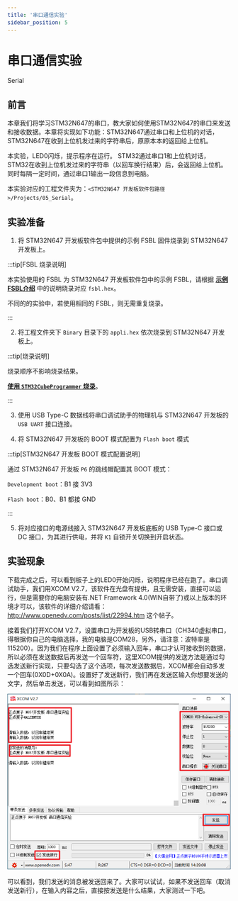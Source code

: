 ```yaml
---
title: '串口通信实验'
sidebar_position: 5
---
```


# 串口通信实验

Serial

## 前言

本章我们将学习STM32N647的串口，教大家如何使用STM32N647的串口来发送和接收数据。本章将实现如下功能：STM32N647通过串口和上位机的对话，STM32N647在收到上位机发过来的字符串后，原原本本的返回给上位机。

本实验，LED0闪烁，提示程序在运行。 STM32通过串口1和上位机对话，STM32在收到上位机发过来的字符串（以回车换行结束）后，会返回给上位机。同时每隔一定时间，通过串口1输出一段信息到电脑。

本实验对应的工程文件夹为：`<STM32N647 开发板软件包路径>/Projects/05_Serial`。

## 实验准备

1. 将 STM32N647 开发板软件包中提供的示例 FSBL 固件烧录到 STM32N647 开发板上。

:::tip[FSBL 烧录说明]

本实验使用的 FSBL 为 STM32N647 开发板软件包中的示例 FSBL，请根据 [**示例 FSBL介绍**](../start-guide/software-package/software-package.md#fsbl) 中的说明烧录对应 `fsbl.hex`。

不同的的实验中，若使用相同的 FSBL，则无需重复烧录。

:::

2. 将工程文件夹下 `Binary` 目录下的 `appli.hex` 依次烧录到 STM32N647 开发板上。

:::tip[烧录说明]

烧录顺序不影响烧录结果。

[**使用 `STM32CubeProgrammer` 烧录**](../start-guide/start-development/step-by-step.md#step-3-使用-stm32cubeprogrammer-烧录)。

:::

3. 使用 USB Type-C 数据线将串口调试助手的物理机与 STM32N647 开发板的 `USB UART` 接口连接。

4. 将 STM32N647 开发板的 BOOT 模式配置为 `Flash boot` 模式

:::tip[STM32N647 开发板 BOOT 模式配置说明]

通过 STM32N647 开发板 `P6` 的跳线帽配置其 BOOT 模式：

`Development boot`：B1 接 3V3

`Flash boot`：B0、B1 都接 GND

:::

5. 将对应接口的电源线接入 STM32N647 开发板底板的 USB Type-C 接口或 DC 接口，为其进行供电，并将 `K1` 自锁开关切换到开启状态。

## 实验现象

下载完成之后，可以看到板子上的LED0开始闪烁，说明程序已经在跑了。串口调试助手，我们用XCOM V2.7，该软件在光盘有提供，且无需安装，直接可以运行，但是需要你的电脑安装有.NET Framework 4.0(WIN自带了)或以上版本的环境才可以，该软件的详细介绍请看：http://www.openedv.com/posts/list/22994.htm 这个帖子。

接着我们打开XCOM V2.7，设置串口为开发板的USB转串口（CH340虚拟串口，得根据你自己的电脑选择，我的电脑是COM28，另外，请注意：波特率是115200）。因为我们在程序上面设置了必须输入回车，串口才认可接收到的数据，所以必须在发送数据后再发送一个回车符，这里XCOM提供的发送方法是通过勾选发送新行实现，只要勾选了这个选项，每次发送数据后，XCOM都会自动多发一个回车(0X0D+0X0A)。设置好了发送新行，我们再在发送区输入你想要发送的文字，然后单击发送，可以看到如图所示：

![01](./img/01.png)

可以看到，我们发送的消息被发送回来了。大家可以试试，如果不发送回车（取消发送新行），在输入内容之后，直接按发送是什么结果，大家测试一下吧。